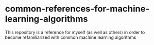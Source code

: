 # common-references-for-machine-learning-algorithms
This repository is a reference for myself (as well as others) in order to become refamiliarized with common machine learning algorithms

